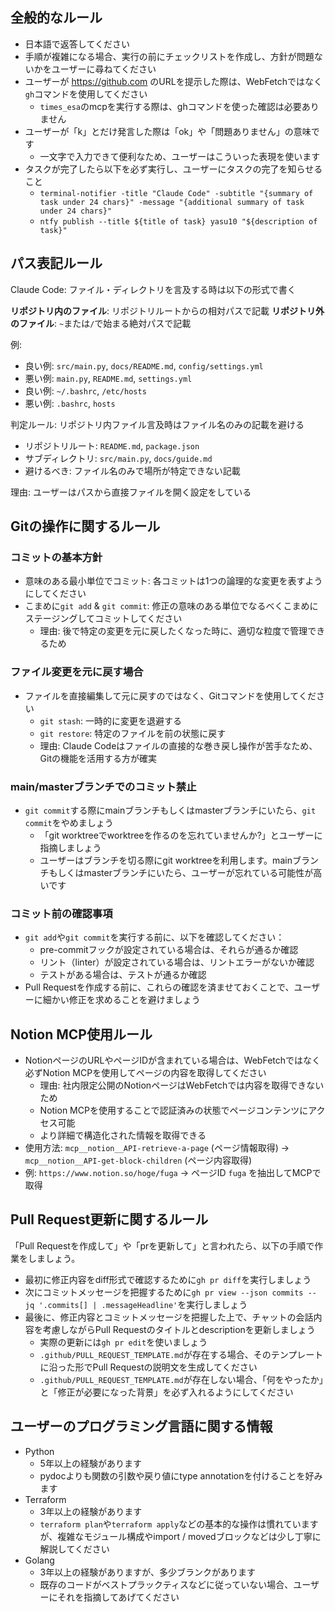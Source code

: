 ## 全般的なルール

- 日本語で返答してください
- 手順が複雑になる場合、実行の前にチェックリストを作成し、方針が問題ないかをユーザーに尋ねてください
- ユーザーが https://github.com のURLを提示した際は、WebFetchではなく`gh`コマンドを使用してください
  - `times_esa`のmcpを実行する際は、ghコマンドを使った確認は必要ありません
- ユーザーが「k」とだけ発言した際は「ok」や「問題ありません」の意味です
  - 一文字で入力できて便利なため、ユーザーはこういった表現を使います
- タスクが完了したら以下を必ず実行し、ユーザーにタスクの完了を知らせること
  - `terminal-notifier -title "Claude Code" -subtitle "{summary of task under 24 chars}" -message "{additional summary of task under 24 chars}"`
  - `ntfy publish --title ${title of task} yasu10 "${description of task}"`

## パス表記ルール

Claude Code: ファイル・ディレクトリを言及する時は以下の形式で書く

**リポジトリ内のファイル**: リポジトリルートからの相対パスで記載
**リポジトリ外のファイル**: `~`または`/`で始まる絶対パスで記載

例:
- 良い例: `src/main.py`, `docs/README.md`, `config/settings.yml`
- 悪い例: `main.py`, `README.md`, `settings.yml`
- 良い例: `~/.bashrc`, `/etc/hosts`
- 悪い例: `.bashrc`, `hosts`

判定ルール: リポジトリ内ファイル言及時はファイル名のみの記載を避ける
- リポジトリルート: `README.md`, `package.json`
- サブディレクトリ: `src/main.py`, `docs/guide.md`
- 避けるべき: ファイル名のみで場所が特定できない記載

理由: ユーザーはパスから直接ファイルを開く設定をしている

## Gitの操作に関するルール

### コミットの基本方針
- 意味のある最小単位でコミット: 各コミットは1つの論理的な変更を表すようにしてください
- こまめに`git add` & `git commit`: 修正の意味のある単位でなるべくこまめにステージングしてコミットしてください
  - 理由: 後で特定の変更を元に戻したくなった時に、適切な粒度で管理できるため

### ファイル変更を元に戻す場合
- ファイルを直接編集して元に戻すのではなく、Gitコマンドを使用してください
  - `git stash`: 一時的に変更を退避する
  - `git restore`: 特定のファイルを前の状態に戻す
  - 理由: Claude Codeはファイルの直接的な巻き戻し操作が苦手なため、Gitの機能を活用する方が確実

### main/masterブランチでのコミット禁止
- `git commit`する際にmainブランチもしくはmasterブランチにいたら、`git commit`をやめましょう
  - 「git worktreeでworktreeを作るのを忘れていませんか?」とユーザーに指摘しましょう
  - ユーザーはブランチを切る際にgit worktreeを利用します。mainブランチもしくはmasterブランチにいたら、ユーザーが忘れている可能性が高いです

### コミット前の確認事項
- `git add`や`git commit`を実行する前に、以下を確認してください：
  - pre-commitフックが設定されている場合は、それらが通るか確認
  - リント（linter）が設定されている場合は、リントエラーがないか確認
  - テストがある場合は、テストが通るか確認
- Pull Requestを作成する前に、これらの確認を済ませておくことで、ユーザーに細かい修正を求めることを避けましょう

## Notion MCP使用ルール

- NotionページのURLやページIDが含まれている場合は、WebFetchではなく必ずNotion MCPを使用してページの内容を取得してください
  - 理由: 社内限定公開のNotionページはWebFetchでは内容を取得できないため
  - Notion MCPを使用することで認証済みの状態でページコンテンツにアクセス可能
  - より詳細で構造化された情報を取得できる
- 使用方法: `mcp__notion__API-retrieve-a-page` (ページ情報取得) → `mcp__notion__API-get-block-children` (ページ内容取得)
- 例: `https://www.notion.so/hoge/fuga` → ページID `fuga` を抽出してMCPで取得

## Pull Request更新に関するルール

「Pull Requestを作成して」や「prを更新して」と言われたら、以下の手順で作業をしましょう。

- 最初に修正内容をdiff形式で確認するために`gh pr diff`を実行しましょう
- 次にコミットメッセージを把握するために`gh pr view --json commits --jq '.commits[] | .messageHeadline'`を実行しましょう
- 最後に、修正内容とコミットメッセージを把握した上で、チャットの会話内容を考慮しながらPull Requestのタイトルとdescriptionを更新しましょう
  - 実際の更新には`gh pr edit`を使いましょう
  - `.github/PULL_REQUEST_TEMPLATE.md`が存在する場合、そのテンプレートに沿った形でPull Requestの説明文を生成してください
  - `.github/PULL_REQUEST_TEMPLATE.md`が存在しない場合、「何をやったか」と「修正が必要になった背景」を必ず入れるようにしてください

## ユーザーのプログラミング言語に関する情報

- Python
  - 5年以上の経験があります
  - pydocよりも関数の引数や戻り値にtype annotationを付けることを好みます
- Terraform
  - 3年以上の経験があります
  - `terraform plan`や`terraform apply`などの基本的な操作は慣れていますが、複雑なモジュール構成やimport / movedブロックなどは少し丁寧に解説してください
- Golang
  - 3年以上の経験がありますが、多少ブランクがあります
  - 既存のコードがベストプラックティスなどに従っていない場合、ユーザーにそれを指摘してあげてください

